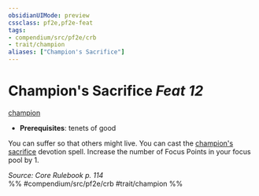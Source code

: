 ```yaml
---
obsidianUIMode: preview
cssclass: pf2e,pf2e-feat
tags:
- compendium/src/pf2e/crb
- trait/champion
aliases: ["Champion's Sacrifice"]
---
```

# Champion's Sacrifice  *Feat 12*  
[champion](../../Rules/traits/champion.md)  

- **Prerequisites**: tenets of good

You can suffer so that others might live. You can cast the [champion's sacrifice](../spells/champions-sacrifice.md) devotion spell. Increase the number of Focus Points in your focus pool by 1.

*Source: Core Rulebook p. 114*  
%% #compendium/src/pf2e/crb #trait/champion %%